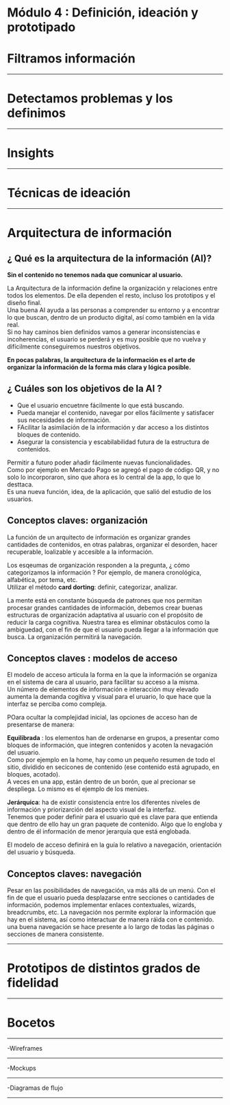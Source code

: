 # Módulo 4 : Definición, ideación y prototipado

# Filtramos información

---

# Detectamos problemas y los definimos

---

# Insights

---

# Técnicas de ideación

---

# Arquitectura de información

## ¿ Qué es la arquitectura de la información (AI)?

**Sin el contenido no tenemos nada que comunicar al usuario.** <br>

La Arquitectura de la información define la organización y relaciones entre todos los elementos. De ella dependen el resto, incluso los prototipos y el diseño final. <br>
Una buena AI ayuda a las personas a comprender su entorno y a encontrar lo que buscan, dentro de un producto digital, así como también en la vida real. <br>
Si no hay caminos bien definidos vamos a generar inconsistencias e incoherencias, el usuario se perderá y es muy posible que no vuelva y difícilmente conseguiremos nuestros objetivos. <br>

**En pocas palabras, la arquitectura de la información es el arte de organizar la información de la forma más clara y lógica posible.** <br>

## ¿  Cuáles son los objetivos de la AI ?

   * Que el usuario encuetnre fácilmente lo que está buscando.
   * Pueda manejar el contenido, navegar por ellos fácilmente y satisfacer sus necesidades de información.
   * FAcilitar la asimilación de la información y dar acceso a los distintos bloques de contenido.
   * Asegurar la consistencia y escabilabilidad futura de la estructura de contenidos.
 
Permitir a futuro poder añadir fácilmente nuevas funcionalidades. <br>
Como por ejemplo en Mercado Pago se agregó el pago de código QR, y no solo lo incorporaron, sino que ahora es lo central de la app, lo que lo desttaca. <br>
Es una nueva función, idea, de la aplicación, que salió del estudio de los usuarios. <br>

## Conceptos claves: organización

La función de un arquitecto de información es organizar grandes cantidades de contenidos, en otras palabras, organizar el desorden, hacer recuperable, loalizable y accesible a la información. <br>

Los esqeumas de organización responden a la pregunta,  ¿ cómo categorizamos la información ? Por ejemplo, de manera cronológica, alfabética, por tema, etc. <br>
Utilizar el método **card dorting**: definir, categorizar, analizar. <br>

La mente está en constante búsqueda de patrones que nos permitan procesar grandes cantidades de información, debemos crear buenas estructuras de organización adaptativa al usuario con el propósito de reducir la carga cognitiva. Nuestra tarea es eliminar obstáculos como la ambiguedad, con el fin de que el usuario pueda llegar a la información que busca. La organización permitirá la navegación. <br>

## Conceptos claves : modelos de acceso

El modelo de acceso articula la forma en la que la información se organiza en el sistema de cara al usuario, para facilitar su acceso a la misma. <br>
Un número de elementos de información e interacción muy elevado aumenta la demanda cogitiva y visual para el uruario, lo que hace que la interfaz se perciba como compleja.<br>

POara ocultar la complejidad inicial, las opciones de acceso han de presentarse de manera: <br>

**Equilibrada** : los elementos han de ordenarse en grupos, a presentar como bloques de información, que integren contenidos y acoten la nevagación del usuario. <br>
Como por ejemplo en la home, hay como un pequeño resumen de todo el sitio, dividido en secicones de contenido (ese contenido está agrupado, en bloques, acotado). <br>
A veces en una app, están dentro de un borón, que al precionar se despliega. Lo mismo es el ejemplo de los menúes. <br>

**Jerárquica**: ha de existir consistencia entre los diferentes niveles de información y priorizarción del aspecto visual de la interfaz. <br>
Tenemos que poder definir para el usuario qué es clave para que entienda que dentro de ello hay un gran paquete de contenido. Algo que lo engloba y dentro de él información de menor jerarquía que está englobada.<br>

El modelo de acceso definirá en la guía lo relativo a navegación, orientación del usuario y búsqueda. <br>

## Conceptos claves: navegación

Pesar en las posibilidades de navegación, va más allá de un menú. Con el fin de que el usuario pueda desplazarse entre secciones o cantidades de información, podemos implementar enlaces contextuales, wizards, breadcrumbs, etc. La navegación nos permite explorar la información que hay en el sistema, así como interactuar de manera ráìda con e contenido. una buena navegación se hace presente a lo largo de todas las páginas o secciones de manera consistente.




---

# Prototipos de distintos grados de fidelidad

---

# Bocetos

---

-Wireframes

---

-Mockups

---

-Diagramas de flujo

---
